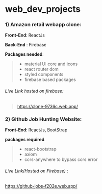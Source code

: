 # web_dev_projects

### 1) Amazon retail webapp clone:
**Front-End**: ReactJs 

**Back-End** : Firebase

**Packages needed**:
> * material UI core and icons
> * react router dom
> * styled components
> * firebase based packages
###### Live Link hosted on firebase:
> https://clone-9736c.web.app/

### 2) Github Job Hunting Website:
**Front-End**: ReactJs, BootStrap

**packages required**:
> * react-bootstrap
> * axiom
> * cors-anywhere to bypass cors error
###### Live Link(Hosted on Firebase) :
https://github-jobs-f202e.web.app/


